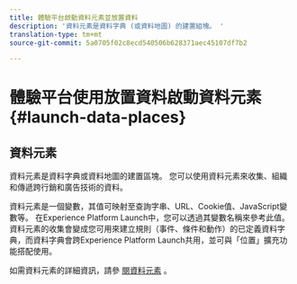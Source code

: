 ```yaml
---
title: 體驗平台啟動資料元素並放置資料
description: '資料元素是資料字典 (或資料地圖) 的建置組塊。 '
translation-type: tm+mt
source-git-commit: 5a0705f02c8ecd540506b628371aec45107df7b2

---
```



# 體驗平台使用放置資料啟動資料元素 {#launch-data-places}

## 資料元素

資料元素是資料字典或資料地圖的建置區塊。 您可以使用資料元素來收集、組織和傳遞跨行銷和廣告技術的資料。

資料元素是一個變數，其值可映射至查詢字串、URL、Cookie值、JavaScript變數等。 在Experience Platform Launch中，您可以透過其變數名稱來參考此值。 資料元素的收集會變成您可用來建立規則（事件、條件和動作）的已定義資料字典，而資料字典會跨Experience Platform Launch共用，並可與「位置」擴充功能搭配使用。

如需資料元素的詳細資訊，請參 [閱資料元素](https://docs.adobelaunch.com/launch-reference/managing-resources/data-elements) 。

